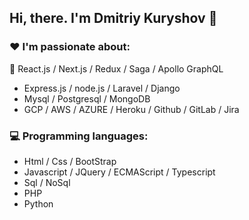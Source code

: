 ## Hi, there. I'm Dmitriy Kuryshov 🤔

### :heart: I'm passionate about:

🔭 React.js / Next.js / Redux / Saga / Apollo GraphQL
- Express.js / node.js / Laravel / Django
- Mysql / Postgresql / MongoDB
- GCP / AWS / AZURE / Heroku / Github / GitLab / Jira

### :computer: Programming languages:

- Html / Css / BootStrap
- Javascript / JQuery / ECMAScript / Typescript
- Sql / NoSql
- PHP
- Python
